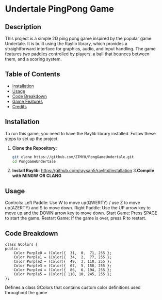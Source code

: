 # Undertale PingPong Game

## Description
This project is a simple 2D ping pong game inspired by the popular game Undertale. It is built using the Raylib library, which provides a straightforward interface for graphics, audio, and input handling. The game features two paddles controlled by players, a ball that bounces between them, and a scoring system.

## Table of Contents
- [Installation](#installation)
- [Usage](#usage)
- [Code Breakdown](#code-breakdown)
- [Game Features](#game-features)
- [Credits](#credits)

## Installation
To run this game, you need to have the Raylib library installed. Follow these steps to set up the project:

1. **Clone the Repository**:
   ```bash
   git clone https://github.com/ZTMY0/PongGameUndertale.git
   cd PongGameUndertale
2. **Install Raylib**:
https://github.com/raysan5/raylib#installation
3.**Compile with MINGW OR CLANG**

## Usage
Controls:
  Left Paddle: Use W to move up(QWERTY) / use Z to move up(AZERTY) and S to move down.
  Right Paddle: Use the UP arrow key to move up and the DOWN arrow key to move down.
  Start Game: Press SPACE to start the game.
  Restart Game: If the game is over, press R to restart.

## Code Breakdown
```
class GColors {
public:
    Color Purple0 = (Color){  31,  0,  71, 255 };
    Color Purple1 = (Color){  34,  2,  77, 255 };
    Color Purple2 = (Color){  49,  3, 110, 255 };
    Color Purple3 = (Color){  67,  5, 150, 255 };
    Color Purple4 = (Color){  86,  6, 194, 255 };
    Color Purple5 = (Color){ 110, 10, 245, 255 };
};
```
Defines a class GColors that contains custom color definitions used throughout the game
